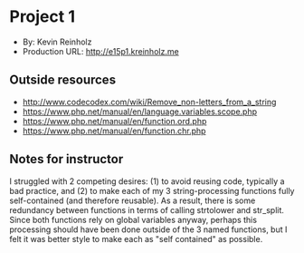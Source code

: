 # Project 1
+ By: Kevin Reinholz
+ Production URL: <http://e15p1.kreinholz.me>

## Outside resources
+ <http://www.codecodex.com/wiki/Remove_non-letters_from_a_string>
+ <https://www.php.net/manual/en/language.variables.scope.php>
+ <https://www.php.net/manual/en/function.ord.php>
+ <https://www.php.net/manual/en/function.chr.php>

## Notes for instructor
I struggled with 2 competing desires: (1) to avoid reusing code, typically a bad practice, and (2) to make each of my 3 string-processing functions fully self-contained (and therefore reusable). As a result, there is some redundancy between functions in terms of calling strtolower and str_split. Since both functions rely on global variables anyway, perhaps this processing should have been done outside of the 3 named functions, but I felt it was better style to make each as "self contained" as possible.
